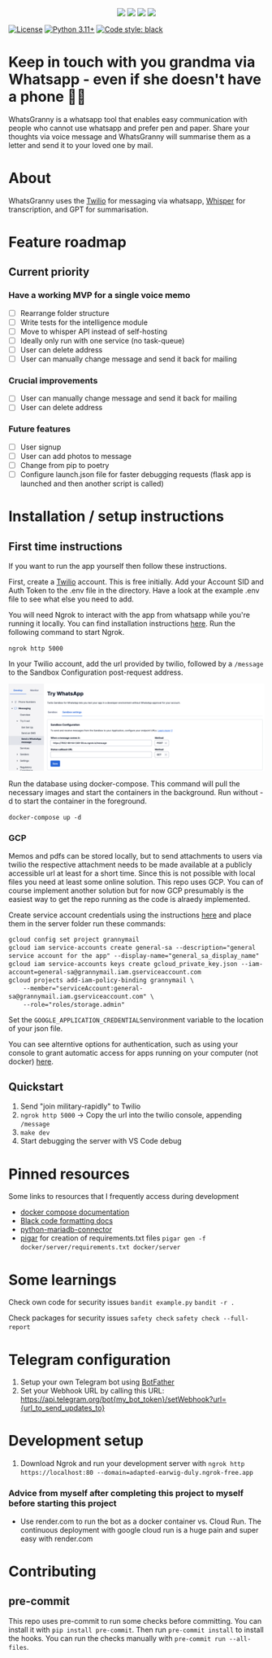 


<p align="center">
    <a href="https://pypi.org/project/streamlit-pydantic/" title="PyPi Version"><img src="https://img.shields.io/pypi/v/streamlit-pydantic?color=green&style=flat"></a>
    <a href="https://pypi.org/project/streamlit-pydantic/" title="Python Version"><img src="https://img.shields.io/badge/Python-3.7%2B-blue&style=flat"></a>
    <a href="https://github.com/lukasmasuch/streamlit-pydantic/blob/main/LICENSE" title="Project License"><img src="https://img.shields.io/badge/License-MIT-green.svg"></a>
    <a href="https://twitter.com/lukasmasuch" title="Follow on Twitter"><img src="https://img.shields.io/twitter/follow/lukasmasuch.svg?style=social&label=Follow"></a>
</p>


[![License](https://img.shields.io/badge/License-Apache_2.0-green.svg)](https://github.com/tatsu-lab/stanford_alpaca/blob/main/LICENSE)
[![Python 3.11+](https://img.shields.io/badge/python-3.11+-blue.svg)](https://www.python.org/downloads/release/python-311/)
[![Code style: black](https://img.shields.io/badge/code%20style-black-000000.svg)](https://github.com/psf/black)

# Keep in touch with you grandma via Whatsapp - even if she doesn't have a phone 👵🏼

WhatsGranny is a whatsapp tool that enables easy communication with people who cannot use whatsapp and prefer pen and paper. Share your thoughts via voice message and WhatsGranny will summarise them as a letter and send it to your loved one by mail.

# About

WhatsGranny uses the [Twilio](https://www.google.com/search?q=twilio+api+whatsapp) for messaging via whatsapp, [Whisper](https://github.com/openai/whisper) for transcription, and GPT for summarisation.

# Feature roadmap

## Current priority

### Have a working MVP for a single voice memo
- [ ] Rearrange folder structure
- [ ] Write tests for the intelligence module
- [ ] Move to whisper API instead of self-hosting
- [ ] Ideally only run with one service (no task-queue)
- [ ] User can delete address
- [ ] User can manually change message and send it back for mailing

### Crucial improvements
- [ ] User can manually change message and send it back for mailing
- [ ] User can delete address

### Future features

- [ ] User signup
- [ ] User can add photos to message
- [ ] Change from pip to poetry
- [ ] Configure launch.json file for faster debugging requests (flask app is launched and then another script is called)

# Installation / setup instructions

## First time instructions

If you want to run the app yourself then follow these instructions.

First, create a [Twilio](https://www.google.com/search?q=twilio+api+whatsapp) account. This is free initially. Add your Account SID and Auth Token to the .env file in the directory. Have a look at the example .env file to see what else you need to add.

You will need Ngrok to interact with the app from whatsapp while you're running it locally. You can find installation instructions [here](https://ngrok.com/docs/getting-started/). Run the following command to start Ngrok.

`ngrok http 5000`

In your Twilio account, add the url provided by twilio, followed by a `/message` to the Sandbox Configuration post-request address.

![twilio sandbox settings](./readme-images/twilio-sandbox.png)

Run the database using docker-compose. This command will pull the necessary images and start the containers in the background. Run without -d to start the container in the foreground.

`docker-compose up -d`



### GCP

Memos and pdfs can be stored locally, but to send attachments to users via twilio the respective attachment needs to be made available at a publicly accessible url at least for a short time. Since this is not possible with local files you need at least some online solution. This repo uses GCP. You can of course implement another solution but for now GCP presumably is the easiest way to get the repo running as the code is alraedy implemented.

Create service account credentials using the instructions [here](https://cloud.google.com/iam/docs/keys-create-delete#iam-service-account-keys-create-console) and place them in the server folder
run these commands:
```
gcloud config set project grannymail
gcloud iam service-accounts create general-sa --description="general service account for the app" --display-name="general_sa_display_name"
gcloud iam service-accounts keys create gcloud_private_key.json --iam-account=general-sa@grannymail.iam.gserviceaccount.com
gcloud projects add-iam-policy-binding grannymail \
    --member="serviceAccount:general-sa@grannymail.iam.gserviceaccount.com" \
    --role="roles/storage.admin"
```

Set the `GOOGLE_APPLICATION_CREDENTIALS`environment variable to the location of your json file.

You can see alterntive options for authentication, such as using your console to grant automatic access for apps running on your computer (not docker) [here](https://cloud.google.com/docs/authentication/provide-credentials-adc#how-to).


## Quickstart

1. Send "join military-rapidly" to Twilio
2. `ngrok http 5000` -> Copy the url into the twilio console, appending `/message`
3. `make dev`
4. Start debugging the server with VS Code debug

# Pinned resources

Some links to resources that I frequently access during development

- [docker compose documentation](https://docs.docker.com/engine/reference/commandline/compose_up/)
- [Black code formatting docs](https://black.readthedocs.io/en/stable/getting_started.html)
- [python-mariadb-connector](https://www.digitalocean.com/community/tutorials/how-to-store-and-retrieve-data-in-mariadb-using-python-on-ubuntu-18-04)
- [pigar](https://github.com/damnever/pigar) for creation of requirements.txt files `pigar gen -f docker/server/requirements.txt docker/server`

# Some learnings

Check own code for security issues
`bandit example.py`
`bandit -r .`

Check packages for security issues
`safety check`
`safety check --full-report`

# Telegram configuration

1. Setup your own Telegram bot using [BotFather](https://telegram.me/BotFather)
2. Set your Webhook URL by calling this URL: https://api.telegram.org/bot{my_bot_token}/setWebhook?url={url_to_send_updates_to}


# Development setup

1. Download Ngrok and run your development server with `ngrok http https://localhost:80 --domain=adapted-earwig-duly.ngrok-free.app`


### Advice from myself after completing this project to myself before starting this project
- Use render.com to run the bot as a docker container vs. Cloud Run. The continuous deployment with google cloud run is a huge pain and super easy with render.com


# Contributing

## pre-commit

This repo uses pre-commit to run some checks before committing. You can install it with `pip install pre-commit`. Then run `pre-commit install` to install the hooks. You can run the checks manually with `pre-commit run --all-files`.
